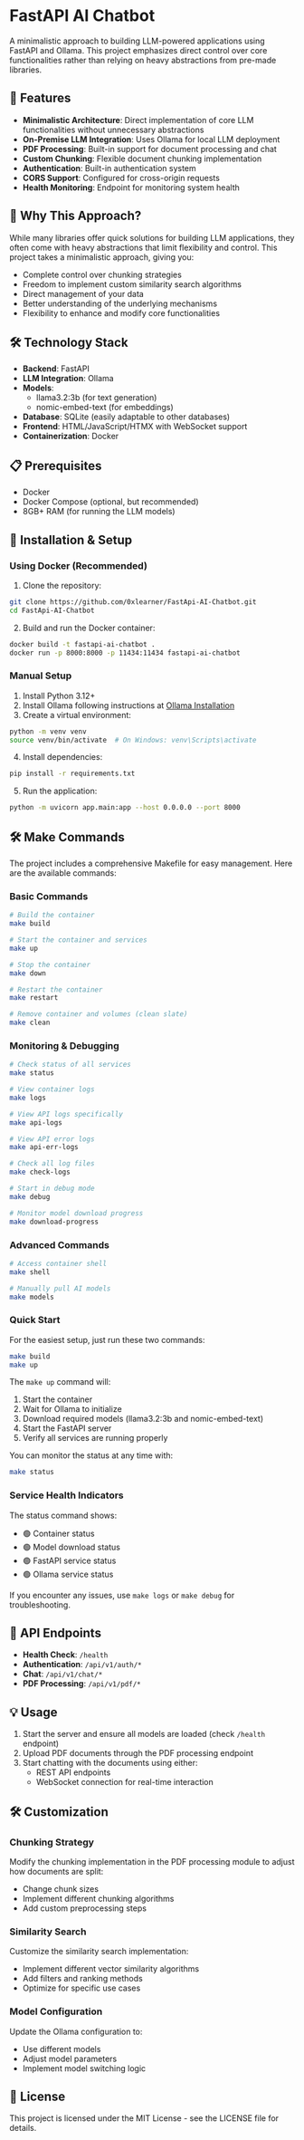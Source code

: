 # FastAPI AI Chatbot

A minimalistic approach to building LLM-powered applications using FastAPI and Ollama. This project emphasizes direct control over core functionalities rather than relying on heavy abstractions from pre-made libraries.

## 🌟 Features

- **Minimalistic Architecture**: Direct implementation of core LLM functionalities without unnecessary abstractions
- **On-Premise LLM Integration**: Uses Ollama for local LLM deployment
- **PDF Processing**: Built-in support for document processing and chat
- **Custom Chunking**: Flexible document chunking implementation
- **Authentication**: Built-in authentication system
- **CORS Support**: Configured for cross-origin requests
- **Health Monitoring**: Endpoint for monitoring system health

## 🚀 Why This Approach?

While many libraries offer quick solutions for building LLM applications, they often come with heavy abstractions that limit flexibility and control. This project takes a minimalistic approach, giving you:

- Complete control over chunking strategies
- Freedom to implement custom similarity search algorithms
- Direct management of your data
- Better understanding of the underlying mechanisms
- Flexibility to enhance and modify core functionalities

## 🛠️ Technology Stack

- **Backend**: FastAPI
- **LLM Integration**: Ollama
- **Models**:
  - llama3.2:3b (for text generation)
  - nomic-embed-text (for embeddings)
- **Database**: SQLite (easily adaptable to other databases)
- **Frontend**: HTML/JavaScript/HTMX with WebSocket support
- **Containerization**: Docker

## 📋 Prerequisites

- Docker
- Docker Compose (optional, but recommended)
- 8GB+ RAM (for running the LLM models)

## 🔧 Installation & Setup

### Using Docker (Recommended)

1. Clone the repository:
```bash
git clone https://github.com/0xlearner/FastApi-AI-Chatbot.git
cd FastApi-AI-Chatbot
```

2. Build and run the Docker container:
```bash
docker build -t fastapi-ai-chatbot .
docker run -p 8000:8000 -p 11434:11434 fastapi-ai-chatbot
```

### Manual Setup

1. Install Python 3.12+
2. Install Ollama following instructions at [Ollama Installation](https://ollama.com/install)
3. Create a virtual environment:
```bash
python -m venv venv
source venv/bin/activate  # On Windows: venv\Scripts\activate
```

4. Install dependencies:
```bash
pip install -r requirements.txt
```

5. Run the application:
```bash
python -m uvicorn app.main:app --host 0.0.0.0 --port 8000
```

## 🛠️ Make Commands

The project includes a comprehensive Makefile for easy management. Here are the available commands:

### Basic Commands

```bash
# Build the container
make build

# Start the container and services
make up

# Stop the container
make down

# Restart the container
make restart

# Remove container and volumes (clean slate)
make clean
```

### Monitoring & Debugging

```bash
# Check status of all services
make status

# View container logs
make logs

# View API logs specifically
make api-logs

# View API error logs
make api-err-logs

# Check all log files
make check-logs

# Start in debug mode
make debug

# Monitor model download progress
make download-progress
```

### Advanced Commands

```bash
# Access container shell
make shell

# Manually pull AI models
make models
```

### Quick Start

For the easiest setup, just run these two commands:

```bash
make build
make up
```

The `make up` command will:
1. Start the container
2. Wait for Ollama to initialize
3. Download required models (llama3.2:3b and nomic-embed-text)
4. Start the FastAPI server
5. Verify all services are running properly

You can monitor the status at any time with:
```bash
make status
```

### Service Health Indicators

The status command shows:
- 🟢 Container status
- 🟢 Model download status
- 🟢 FastAPI service status
- 🟢 Ollama service status

If you encounter any issues, use `make logs` or `make debug` for troubleshooting.

## 🔌 API Endpoints

- **Health Check**: `/health`
- **Authentication**: `/api/v1/auth/*`
- **Chat**: `/api/v1/chat/*`
- **PDF Processing**: `/api/v1/pdf/*`

## 💡 Usage

1. Start the server and ensure all models are loaded (check `/health` endpoint)
2. Upload PDF documents through the PDF processing endpoint
3. Start chatting with the documents using either:
   - REST API endpoints
   - WebSocket connection for real-time interaction

## 🛠️ Customization

### Chunking Strategy
Modify the chunking implementation in the PDF processing module to adjust how documents are split:
- Change chunk sizes
- Implement different chunking algorithms
- Add custom preprocessing steps

### Similarity Search
Customize the similarity search implementation:
- Implement different vector similarity algorithms
- Add filters and ranking methods
- Optimize for specific use cases

### Model Configuration
Update the Ollama configuration to:
- Use different models
- Adjust model parameters
- Implement model switching logic

## 📄 License

This project is licensed under the MIT License - see the LICENSE file for details.
